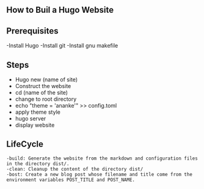 ## How to Buil a Hugo Website
## Prerequisites
-Install Hugo
-Install git
-Install gnu makefile

## Steps
- Hugo new (name of site)
- Construct the website
- cd (name of the site)
- change to root directory
- echo "theme = 'ananke'" >> config.toml
- apply theme style
- hugo server
- display website

## LifeCycle 
    -build: Generate the website from the markdown and configuration files in the directory dist/.
    -clean: Cleanup the content of the directory dist/
    -bost: Create a new blog post whose filename and title come from the environment variables POST_TITLE and POST_NAME.